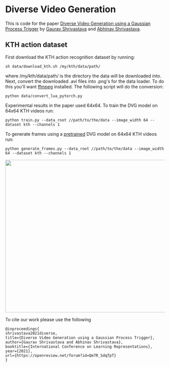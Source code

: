# Diverse Video Generation
This is code for the paper [Diverse Video Generation using a Gaussian Process Trigger](https://openreview.net/forum?id=Qm7R_SdqTpT) by [Gaurav Shrivastava](https://www.cs.umd.edu/~gauravsh/) and [Abhinav Shrivastava](https://www.cs.umd.edu/~abhinav/). 



## KTH action dataset
First download the KTH action recognition dataset by running:
```
sh data/download_kth.sh /my/kth/data/path/
```
where /my/kth/data/path/ is the directory the data will be downloaded into. Next, convert the downloaded .avi files into .png's for the data loader. To do this you'll want [ffmpeg](https://ffmpeg.org/) installed. The following script will do the conversion:
```
python data/convert_lua_pytorch.py
```
Experimental results in the paper used 64x64.
To train the DVG model on 64x64 KTH videos run:
```
python train.py --data_root //path/to/the/data --image_width 64 --dataset kth --channels 1
```

To generate frames using a [pretrained](https://drive.google.com/drive/folders/1fQICRLHJiaEYs6tJyRIWJXX1tcbwDr2j?usp=sharing) DVG model on 64x64 KTH videos run:
```
python generate_frames.py --data_root //path/to/the/data --image_width 64 --dataset kth --channels 1
```
<p align="center">
<img src='Results/QualitativeResults_DVG.gif' align="center" width=630 height="480">
</p>

To cite our work please use the following
```
@inproceedings{
shrivastava2021diverse,
title={Diverse Video Generation using a Gaussian Process Trigger},
author={Gaurav Shrivastava and Abhinav Shrivastava},
booktitle={International Conference on Learning Representations},
year={2021},
url={https://openreview.net/forum?id=Qm7R_SdqTpT}
}
```
